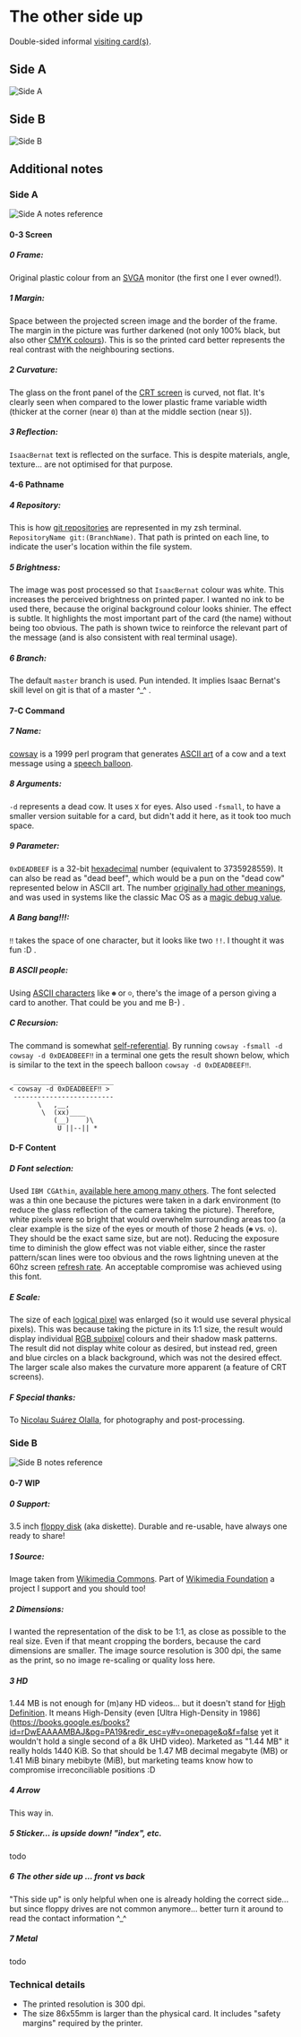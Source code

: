 # The other side up

Double-sided informal [visiting card(s)](https://en.wikipedia.org/wiki/Visiting_card).

## Side A
![Side A](https://github.com/isaacbernat/presentations/blob/master/cards/images/01_sideA_86x55.png)

## Side B
![Side B](https://github.com/isaacbernat/presentations/blob/master/cards/images/01_sideB_86x55.png)

## Additional notes
### Side A
![Side A notes reference](https://github.com/isaacbernat/presentations/blob/master/cards/images/01_sideA_notes.png)

#### 0-3 Screen
##### 0 Frame:
Original plastic colour from an [SVGA](https://en.wikipedia.org/wiki/Super_VGA) monitor (the first one I ever owned!).
##### 1 Margin:
Space between the projected screen image and the border of the frame. The margin in the picture was further darkened (not only 100% black, but also other [CMYK colours](https://en.wikipedia.org/wiki/CMYK_color_model)). This is so the printed card better represents the real contrast with the neighbouring sections.
##### 2 Curvature:
The glass on the front panel of the [CRT screen](https://en.wikipedia.org/wiki/Cathode-ray_tube) is curved, not flat. It's clearly seen when compared to the lower plastic frame variable width (thicker at the corner (near `0`) than at the middle section (near `5`)).
##### 3 Reflection:
`IsaacBernat` text is reflected on the surface. This is despite materials, angle, texture... are not optimised for that purpose.

#### 4-6 Pathname
##### 4 Repository:
This is how [git repositories](https://en.wikipedia.org/wiki/Git) are represented in my zsh terminal. `RepositoryName git:(BranchName)`. That path is printed on each line, to indicate the user's location within the file system.
##### 5 Brightness:
The image was post processed so that `IsaacBernat` colour was white. This increases the perceived brightness on printed paper. I wanted no ink to be used there, because the original background colour looks shinier. The effect is subtle. It highlights the most important part of the card (the name) without being too obvious. The path is shown twice to reinforce the relevant part of the message (and is also consistent with real terminal usage).
##### 6 Branch:
The default `master` branch is used. Pun intended. It implies Isaac Bernat's skill level on git is that of a master ^_^ .

#### 7-C Command
##### 7 Name:
[cowsay](https://en.wikipedia.org/wiki/Cowsay) is a 1999 perl program that generates [ASCII art](https://en.wikipedia.org/wiki/ASCII_art) of a cow and a text message using a [speech balloon](https://en.wikipedia.org/wiki/Speech_balloon).
##### 8 Arguments:
`-d` represents a dead cow. It uses `X` for eyes. Also used `-fsmall`, to have a smaller version suitable for a card, but didn't add it here, as it took too much space.
##### 9 Parameter:
`0xDEADBEEF` is a 32-bit [hexadecimal](https://en.wikipedia.org/wiki/Hexadecimal) number (equivalent to 3735928559). It can also be read as "dead beef", which would be a pun on the "dead cow" represented below in ASCII art. The number [originally had other meanings](https://stackoverflow.com/questions/2907262/what-does-dead-beef-mean), and was used in systems like the classic Mac OS as a [magic debug value](https://en.wikipedia.org/wiki/Magic_number_(programming)#Debug_values).
##### A Bang bang!‼:
`‼` takes the space of one character, but it looks like two `!!`. I thought it was fun :D .
##### B ASCII people:
Using [ASCII characters](https://ss64.com/ascii.html) like `☻` or `☺`, there's the image of a person giving a card to another. That could be you and me B-) .
##### C Recursion:
The command is somewhat [self-referential](https://en.wikipedia.org/wiki/Self-reference). By running `cowsay -fsmall -d cowsay -d 0xDEADBEEF‼` in a terminal one gets the result shown below, which is similar to the text in the speech balloon `cowsay -d 0xDEADBEEF‼`.
```
 _________________________
< cowsay -d 0xDEADBEEF‼ >
 -------------------------
       \   ,__,
        \  (xx)____
           (__)    )\
            U ||--|| *
```

#### D-F Content
##### D Font selection:
Used `IBM CGAthin`, [available here among many others](https://int10h.org/oldschool-pc-fonts/fontlist/font?ibm_cgathin). The font selected was a thin one because the pictures were taken in a dark environment (to reduce the glass reflection of the camera taking the picture). Therefore, white pixels were so bright that would overwhelm surrounding areas too (a clear example is the size of the eyes or mouth of those 2 heads (`☻` vs. `☺`). They should be the exact same size, but are not). Reducing the exposure time to diminish the glow effect was not viable either, since the raster pattern/scan lines were too obvious and the rows lightning uneven at the 60hz screen [refresh rate](https://en.wikipedia.org/wiki/Refresh_rate). An acceptable compromise was achieved using this font.
##### E Scale:
The size of each [logical pixel](https://en.wikipedia.org/wiki/Pixel#Logical_pixel) was enlarged (so it would use several physical pixels). This was because taking the picture in its 1:1 size, the result would display individual [RGB subpixel](https://en.wikipedia.org/wiki/Pixel#Subpixels) colours and their shadow mask patterns. The result did not display white colour as desired, but instead red, green and blue circles on a black background, which was not the desired effect. The larger scale also makes the curvature more apparent (a feature of CRT screens).
##### F Special thanks:
To [Nicolau Suárez Olalla](https://nsuarez.com/), for photography and post-processing.


### Side B
![Side B notes reference](https://github.com/isaacbernat/presentations/blob/master/cards/images/01_sideB_notes.png)

#### 0-7 WIP
##### 0 Support:
3.5 inch [floppy disk](https://en.wikipedia.org/wiki/Floppy_disk#3%C2%BD-inch_disk) (aka diskette). Durable and re-usable, have always one ready to share!
##### 1 Source:
Image taken from [Wikimedia Commons](https://commons.wikimedia.org/wiki/File:Floppy_disk_300_dpi.jpg). Part of [Wikimedia Foundation](https://en.wikipedia.org/wiki/Wikimedia_Foundation) a project I support and you should too!
##### 2 Dimensions:
I wanted the representation of the disk to be 1:1, as close as possible to the real size. Even if that meant cropping the borders, because the card dimensions are smaller. The image source resolution is 300 dpi, the same as the print, so no image re-scaling or quality loss here.
##### 3 HD
1.44 MB is not enough for (m)any HD videos... but it doesn't stand for [High Definition](https://en.wikipedia.org/wiki/High-definition_video). It means High-Density (even [Ultra High-Density in 1986](https://books.google.es/books?id=rDwEAAAAMBAJ&pg=PA19&redir_esc=y#v=onepage&q&f=false yet it wouldn't hold a single second of a 8k UHD video). Marketed as "1.44 MB" it really holds 1440 KiB. So that should be 1.47 MB decimal megabyte (MB) or 1.41 MiB binary mebibyte (MiB), but marketing teams know how to compromise irreconciliable positions :D
##### 4 Arrow
This way in.
##### 5 Sticker... is upside down! "index", etc.
todo
##### 6 The other side up ... front vs back
"This side up" is only helpful when one is already holding the correct side... but since floppy drives are not common anymore... better turn it around to read the contact information ^_^
##### 7 Metal
todo


### Technical details
- The printed resolution is 300 dpi.
- The size 86x55mm is larger than the physical card. It includes "safety margins" required by the printer.
